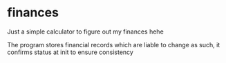 # finances
 
Just a simple calculator to figure out my finances hehe

The program stores financial records which are liable to change
    as such, it confirms status at init to ensure consistency